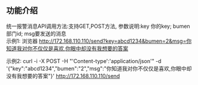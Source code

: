 ## 功能介绍

统一报警消息API调用方法:支持GET,POST方法, 参数说明:key 你的key; bumen 部门id; msg要发送的消息                
示例1: 浏览器 http://172.168.110.110/send?key=abcd1234&bumen=2&msg=你知道我对你不仅仅是喜欢,你眼中却没有我想要的答案</p>
示例2: curl -i -X POST -H "'Content-type':'application/json'" -d '{"key":"abcd1234","bumen":"2","msg":"你知道我对你不仅仅是喜欢,你眼中却没有我想要的答案"}'  http://172.168.110.110/send